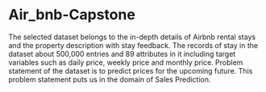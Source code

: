 # Air_bnb-Capstone
The selected dataset belongs to the in-depth details of Airbnb rental stays and the property  description with stay feedback. The records of stay in the dataset about 500,000 entries and 89  attributes in it including target variables such as daily price, weekly price and monthly price. Problem statement of the dataset is to predict prices for the upcoming future. This problem  statement puts us in the domain of Sales Prediction. 
